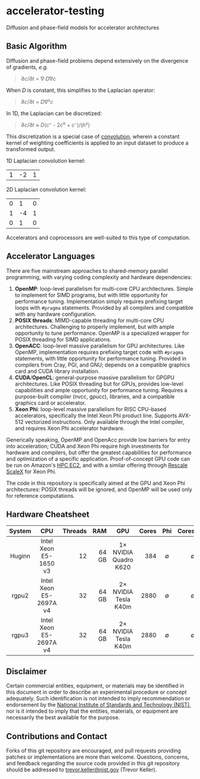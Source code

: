 # accelerator-testing
Diffusion and phase-field models for accelerator architectures


## Basic Algorithm
Diffusion and phase-field problems depend extensively on the divergence of gradients, *e.g.*

> &part;*c*/&part;*t* = &nabla;&middot;*D*&nabla;*c*

When *D* is constant, this simplifies to the Laplacian operator:

> &part;*c*/&part;*t* = *D*&nabla;&sup2;*c*

In 1D, the Laplacian can be discretized:

> &part;*c*/&part;*t* &asymp; *D*(*c*&#8314; - 2*c*&#8304; + *c*&#8315;)/(*h*&sup2;)

This discretization is a special case of [convolution](https://en.wikipedia.org/wiki/Discrete_Laplace_operator#Image_Processing),
wherein a constant kernel of weighting coefficients is applied to an input dataset to produce a transformed output.

1D Laplacian convolution kernel:

<table>
  <tr>
    <td>1</td>
    <td>-2</td>
    <td>1</td>
  </tr>
</table>

2D Laplacian convolution kernel:

<table>
  <tr>
    <td>0</td>
    <td>1</td>
    <td>0</td>
  </tr>
  <tr>
    <td>1</td>
    <td>-4</td>
    <td>1</td>
  </tr>
  <tr>
    <td>0</td>
    <td>1</td>
    <td>0</td>
  </tr>
</table>

Accelerators and coprocessors are well-suited to this type of computation.


## Accelerator Languages

There are five mainstream approaches to shared-memory parallel programming,
with varying coding complexity and hardware dependencies:

 1. **OpenMP**: loop-level parallelism for multi-core CPU architectures.
    Simple to implement for SIMD programs, but with little opportunity for performance tuning.
    Implementation simply requires prefixing target loops with ```#pragma``` statements.
    Provided by all compilers and compatible with any hardware configuration.
 2. **POSIX threads**: MIMD-capable threading for multi-core CPU architectures.
    Challenging to properly implement, but with ample opportunity to tune performance.
    OpenMP is a specialized wrapper for POSIX threading for SIMD applications.
 3. **OpenACC**: loop-level massive parallelism for GPU architectures.
    Like OpenMP, implementation requires prefixing target code with ```#pragma``` statements,
    with little opportunity for performance tuning.
    Provided in compilers from Cray, PGI, and GNU;
    depends on a compatible graphics card and CUDA library installation.
 4. **CUDA**/**OpenCL**: general-purpose massive parallelism for GPGPU architectures.
    Like POSIX threading but for GPUs, provides low-level capabilities and ample opportunity for performance tuning.
    Requires a purpose-built compiler (nvcc, gpucc), libraries, and a compatible graphics card or accelerator.
 5. **Xeon Phi**: loop-level massive parallelism for RISC CPU-based accelerators,
    specifically the Intel Xeon Phi product line. Supports AVX-512 vectorized instructions.
    Only available through the Intel compiler, and requires Xeon Phi accelerator hardware.

Generically speaking, OpenMP and OpenAcc provide low barriers for entry into acceleration;
CUDA and Xeon Phi require high investments for hardware and compilers, but offer the greatest
capabilities for performance and optimization of a specific application.
Proof-of-concept GPU code can be run on Amazon's [HPC EC2](https://aws.amazon.com/ec2/Elastic-GPUs/), and
with a similar offering through [Rescale ScaleX](http://www.rescale.com/products/) for Xeon Phi.

The code in this repository is specifically aimed at the GPU and Xeon Phi architectures:
POSIX threads will be ignored, and OpenMP will be used only for reference computations.


## Hardware Cheatsheet
| System     | CPU                    | Threads | RAM   | GPU                         | Cores | Phi      | Cores    |
| :--------: | :--------------------: | ------: | ----: | :-------------------------: | ----: | :------: | -------: |
| Huginn     | Intel Xeon E5-1650 v3  | 12      | 64 GB | 1&times; NVIDIA Quadro K620 | 384   | &empty;  | &empty;  |
| rgpu2      | Intel Xeon E5-2697A v4 | 32      | 64 GB | 2&times; NVIDIA Tesla K40m  | 2880  | &empty;  | &empty;  |
| rgpu3      | Intel Xeon E5-2697A v4 | 32      | 64 GB | 2&times; NVIDIA Tesla K40m  | 2880  | &empty;  | &empty;  |


## Disclaimer
Certain commercial entities, equipment, or materials may be identified in this
document in order to describe an experimental procedure or concept adequately.
Such identification is not intended to imply recommendation or endorsement by
the [National Institute of Standards and Technology (NIST)](http://www.nist.gov),
nor is it intended to imply that the entities, materials, or equipment are
necessarily the best available for the purpose.


## Contributions and Contact
Forks of this git repository are encouraged, and pull requests providing patches
or implementations are more than welcome.
Questions, concerns, and feedback regarding the source code provided in this git
repository should be addressed to trevor.keller@nist.gov (Trevor Keller).
